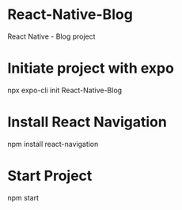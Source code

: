 # React-Native-Blog

React Native - Blog project

# Initiate project with expo

npx expo-cli init React-Native-Blog

# Install React Navigation

npm install react-navigation

# Start Project

npm start
